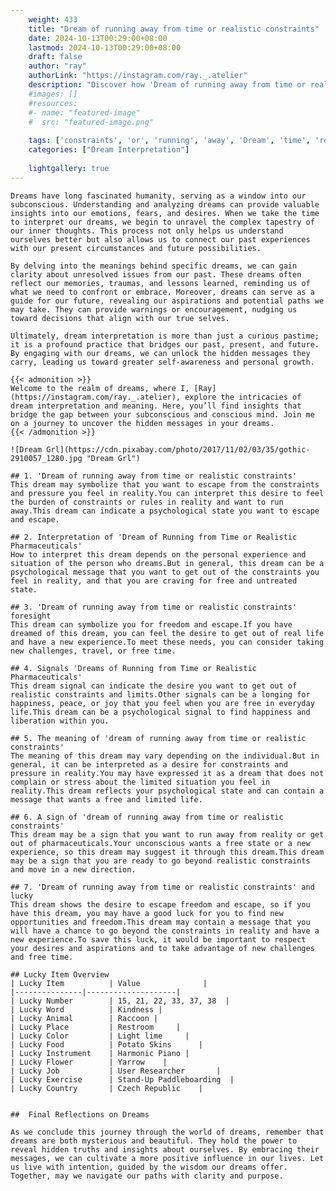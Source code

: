 ```yaml
---
    weight: 433
    title: "Dream of running away from time or realistic constraints"  # Assuming 'title' column exists
    date: 2024-10-13T00:29:00+08:00
    lastmod: 2024-10-13T00:29:00+08:00
    draft: false
    author: "ray"
    authorLink: "https://instagram.com/ray._.atelier"
    description: "Discover how 'Dream of running away from time or realistic constraints' can interpret your future and uncover its significant meanings in your life."
    #images: []
    #resources:
    #- name: "featured-image"
    #  src: "featured-image.png"
    
    tags: ['constraints', 'or', 'running', 'away', 'Dream', 'time', 'realistic', 'from', 'of']
    categories: ["Dream Interpretation"]
    
    lightgallery: true
---
```

    
    Dreams have long fascinated humanity, serving as a window into our subconscious. Understanding and analyzing dreams can provide valuable insights into our emotions, fears, and desires. When we take the time to interpret our dreams, we begin to unravel the complex tapestry of our inner thoughts. This process not only helps us understand ourselves better but also allows us to connect our past experiences with our present circumstances and future possibilities.
    
    By delving into the meanings behind specific dreams, we can gain clarity about unresolved issues from our past. These dreams often reflect our memories, traumas, and lessons learned, reminding us of what we need to confront or embrace. Moreover, dreams can serve as a guide for our future, revealing our aspirations and potential paths we may take. They can provide warnings or encouragement, nudging us toward decisions that align with our true selves.
    
    Ultimately, dream interpretation is more than just a curious pastime; it is a profound practice that bridges our past, present, and future. By engaging with our dreams, we can unlock the hidden messages they carry, leading us toward greater self-awareness and personal growth.
    
    {{< admonition >}}
    Welcome to the realm of dreams, where I, [Ray](https://instagram.com/ray._.atelier), explore the intricacies of dream interpretation and meaning. Here, you’ll find insights that bridge the gap between your subconscious and conscious mind. Join me on a journey to uncover the hidden messages in your dreams.
    {{< /admonition >}}
    
    ![Dream Grl](https://cdn.pixabay.com/photo/2017/11/02/03/35/gothic-2910057_1280.jpg "Dream Grl")
    
    ## 1. 'Dream of running away from time or realistic constraints'
    This dream may symbolize that you want to escape from the constraints and pressure you feel in reality.You can interpret this desire to feel the burden of constraints or rules in reality and want to run away.This dream can indicate a psychological state you want to escape and escape.
    
    ## 2. Interpretation of 'Dream of Running from Time or Realistic Pharmaceuticals'
    How to interpret this dream depends on the personal experience and situation of the person who dreams.But in general, this dream can be a psychological message that you want to get out of the constraints you feel in reality, and that you are craving for free and untreated state.
    
    ## 3. 'Dream of running away from time or realistic constraints' foresight
    This dream can symbolize you for freedom and escape.If you have dreamed of this dream, you can feel the desire to get out of real life and have a new experience.To meet these needs, you can consider taking new challenges, travel, or free time.
    
    ## 4. Signals 'Dreams of Running from Time or Realistic Pharmaceuticals'
    This dream signal can indicate the desire you want to get out of realistic constraints and limits.Other signals can be a longing for happiness, peace, or joy that you feel when you are free in everyday life.This dream can be a psychological signal to find happiness and liberation within you.
    
    ## 5. The meaning of 'dream of running away from time or realistic constraints'
    The meaning of this dream may vary depending on the individual.But in general, it can be interpreted as a desire for constraints and pressure in reality.You may have expressed it as a dream that does not complain or stress about the limited situation you feel in reality.This dream reflects your psychological state and can contain a message that wants a free and limited life.
    
    ## 6. A sign of 'dream of running away from time or realistic constraints'
    This dream may be a sign that you want to run away from reality or get out of pharmaceuticals.Your unconscious wants a free state or a new experience, so this dream may suggest it through this dream.This dream may be a sign that you are ready to go beyond realistic constraints and move in a new direction.
    
    ## 7. 'Dream of running away from time or realistic constraints' and lucky
    This dream shows the desire to escape freedom and escape, so if you have this dream, you may have a good luck for you to find new opportunities and freedom.This dream may contain a message that you will have a chance to go beyond the constraints in reality and have a new experience.To save this luck, it would be important to respect your desires and aspirations and to take advantage of new challenges and free time.
    
    ## Lucky Item Overview
    | Lucky Item          | Value              |
    |---------------|--------------------|
    | Lucky Number        | 15, 21, 22, 33, 37, 38  |
    | Lucky Word          | Kindness |
    | Lucky Animal        | Raccoon |
    | Lucky Place         | Restroom     |
    | Lucky Color         | Light lime     |
    | Lucky Food          | Potato Skins      |
    | Lucky Instrument    | Harmonic Piano |
    | Lucky Flower        | Yarrow    |
    | Lucky Job           | User Researcher       |
    | Lucky Exercise      | Stand-Up Paddleboarding  |
    | Lucky Country       | Czech Republic    |
    
    
    ##  Final Reflections on Dreams
    
    As we conclude this journey through the world of dreams, remember that dreams are both mysterious and beautiful. They hold the power to reveal hidden truths and insights about ourselves. By embracing their messages, we can cultivate a more positive influence in our lives. Let us live with intention, guided by the wisdom our dreams offer. Together, may we navigate our paths with clarity and purpose.
    